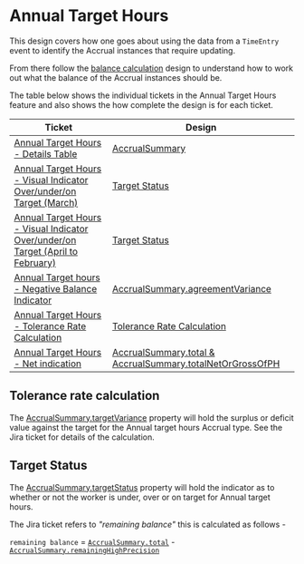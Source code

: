 # Annual Target Hours

This design covers how one goes about using the data from a `TimeEntry` event to identify the Accrual instances that require updating.

From there follow the [balance calculation](../orchestration/accrual-balance-calculation.md) design to understand how to work out what the balance of the Accrual instances should be.

The table below shows the individual tickets in the Annual Target Hours feature and also shows the how complete the design is for each ticket.

| Ticket                                                                                                                                           | Design           |
|--------------------------------------------------------------------------------------------------------------------------------------------------|------------------|
| [Annual Target Hours - Details Table ](https://collaboration.homeoffice.gov.uk/jira/browse/EAHW-1624)                                        | [AccrualSummary](./../rest-operations.md#accrualsummary) |
| [Annual Target Hours - Visual Indicator Over/under/on Target (March)](https://collaboration.homeoffice.gov.uk/jira/browse/EAHW-2048)                                       | [Target Status](#target-status) |
| [Annual Target Hours  - Visual Indicator Over/under/on Target (April to February)](https://collaboration.homeoffice.gov.uk/jira/browse/EAHW-1899)                                         | [Target Status](#target-status) |
| [Annual Target hours - Negative Balance Indicator](https://collaboration.homeoffice.gov.uk/jira/browse/EAHW-1738)                                                     | [AccrualSummary.agreementVariance](./../rest-operations.md#accrualsummary) |	
| [Annual Target Hours - Tolerance Rate Calculation ](https://collaboration.homeoffice.gov.uk/jira/browse/EAHW-1490)                                                     | [Tolerance Rate Calculation](#tolerance-rate-calculation) |
| [Annual Target Hours - Net indication ](https://collaboration.homeoffice.gov.uk/jira/browse/EAHW-1906)                                                     | [AccrualSummary.total & AccrualSummary.totalNetOrGrossOfPH](./../rest-operations.md#accrualsummary) |

## Tolerance rate calculation
The [AccrualSummary.targetVariance](./../rest-operations.md#accrualsummary) property will hold the surplus or deficit value against the target for the Annual target hours Accrual type. See the Jira ticket for details of the calculation.

## Target Status
The [AccrualSummary.targetStatus](./../rest-operations.md#accrualsummary) property will hold the indicator as to whether or not the worker is under, over or on target for Annual target hours. 

The Jira ticket refers to *"remaining balance"* this is calculated as follows - 

`remaining balance` = [`AccrualSummary.total`](./../rest-operations.md#accrualsummary) - [`AccrualSummary.remainingHighPrecision`](./../rest-operations.md#accrualsummary)



